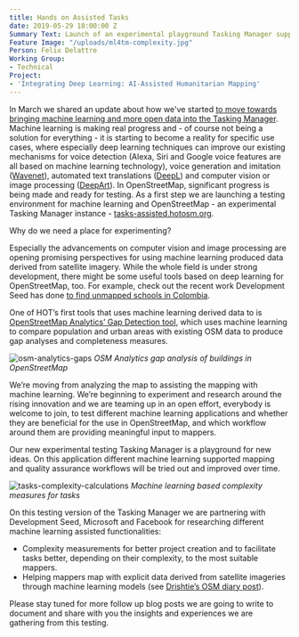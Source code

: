```yaml
---
title: Hands on Assisted Tasks
date: 2019-05-29 18:00:00 Z
Summary Text: Launch of an experimental playground Tasking Manager supported by state-of-the-art machine learning techniques to assist mappers, validators and project managers.
Feature Image: "/uploads/ml4tm-complexity.jpg"
Person: Felix Delattre
Working Group:
- Technical
Project:
- 'Integrating Deep Learning: AI-Assisted Humanitarian Mapping'
---
```


In March we shared an update about how we've started [to move towards bringing machine learning and more open data into the Tasking Manager](https://www.hotosm.org/updates/bringing-machine-learning-and-open-data-to-the-tasking-manager/). Machine learning is making real progress and - of course not being a solution for everything - it is starting to become a reality for specific use cases, where especially deep learning techniques can improve our existing mechanisms for voice detection (Alexa, Siri and Google voice features are all based on machine learning technology), voice generation and imitation ([Wavenet](https://deepmind.com/blog/wavenet-generative-model-raw-audio/)), automated text translations ([DeepL](https://www.deepl.com)) and computer vision or image processing ([DeepArt](https://deepart.io/)). In OpenStreetMap, significant progress is being made and ready for testing. As a first step we are launching a testing environment for machine learning and OpenStreetMap - an experimental Tasking Manager instance - [tasks-assisted.hotosm.org](https://tasks-assisted.hotosm.org).

Why do we need a place for experimenting?

Especially the advancements on computer vision and image processing are opening promising perspectives for using machine learning produced data derived from satellite imagery. While the whole field is under strong development, there might be some useful tools based on deep learning for OpenStreetMap, too. For example, check out the recent work Development Seed has done [to find unmapped schools in Colombia](https://medium.com/devseed/finding-unmapped-schools-from-space-with-ai-28459f68c2f3).

One of HOT’s first tools that uses machine learning derived data to is [OpenStreetMap Analytics’ Gap Detection tool](https://osm-analytics.org/#/gaps), which uses machine learning to compare population and urban areas with existing OSM data to produce gap analyses and completeness measures.

![osm-analytics-gaps](/uploads/osm-analytics-gaps.jpg)
*OSM Analytics gap analysis of buildings in OpenStreetMap*

We’re moving from analyzing the map to assisting the mapping with machine learning. We’re beginning to experiment and research around the rising innovation and we are teaming up in an open effort, everybody is welcome to join, to test different machine learning applications and whether they are beneficial for the use in OpenStreetMap, and which workflow around them are providing meaningful input to mappers.

Our new experimental testing Tasking Manager is a playground for new ideas. On this application different machine learning supported mapping and quality assurance workflows will be tried out and improved over time.

![tasks-complexity-calculations](/uploads/ml4tm-complexity.jpg)
*Machine learning based complexity measures for tasks*

On this testing version of the Tasking Manager we are partnering with Development Seed, Microsoft and Facebook for researching different machine learning assisted functionalities:

* Complexity measurements for better project creation and to facilitate tasks better, depending on their complexity, to the most suitable mappers.
* Helping mappers map with explicit data derived from satellite imageries through machine learning models (see [Drishtie’s OSM diary post](https://www.openstreetmap.org/user/DrishT/diary/368711)).

Please stay tuned for more follow up blog posts we are going to write to document and share with you the insights and experiences we are gathering from this testing.
